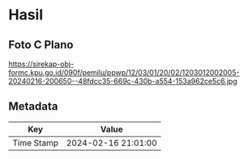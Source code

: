 # Hasil

## Foto C Plano

https://sirekap-obj-formc.kpu.go.id/090f/pemilu/ppwp/12/03/01/20/02/1203012002005-20240216-200650--48fdcc35-669c-430b-a554-153a962ce5c6.jpg


## Metadata

| Key        | Value               |
| ---------- | ------------------- |
| Time Stamp | 2024-02-16 21:01:00 |




